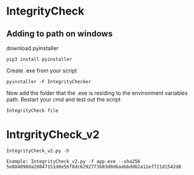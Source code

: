# IntegrityCheck

## Adding to path on windows

download pyinstaller
```
pip3 install pyinstaller
```

Create .exe from your script
```
pyinstaller -F IntegrityChecker
```

Now add the folder that the .exe is residing to the environment variables path.
Restart your cmd and test out the script
```
IntegrityCheck file
```

# IntrgrityCheck_v2
```
IntegrityCheck_v2.py -h

Example: IntegrityCheck_v2.py -f app.exe --sha256 5e884898da28047151d0e56f8dc6292773603d0d6aabbdd62a11ef721d1542d8
```
